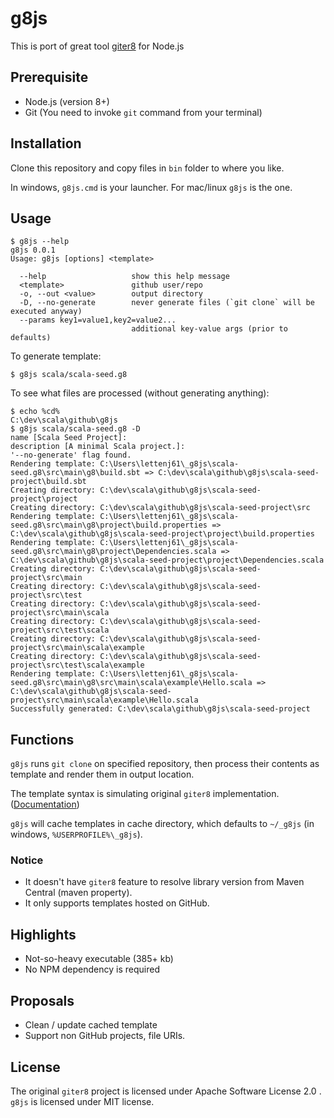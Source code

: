 g8js
====

This is port of great tool [giter8][giter8] for Node.js

## Prerequisite

* Node.js (version 8+)
* Git (You need to invoke `git` command from your terminal)

## Installation

Clone this repository and copy files in `bin` folder to where you like.

In windows, `g8js.cmd` is your launcher. For mac/linux `g8js` is the one.

## Usage

```
$ g8js --help
g8js 0.0.1
Usage: g8js [options] <template>

  --help                   show this help message
  <template>               github user/repo
  -o, --out <value>        output directory
  -D, --no-generate        never generate files (`git clone` will be executed anyway)
  --params key1=value1,key2=value2...
                           additional key-value args (prior to defaults)
```

To generate template:

```
$ g8js scala/scala-seed.g8
```

To see what files are processed (without generating anything):

```
$ echo %cd%
C:\dev\scala\github\g8js
$ g8js scala/scala-seed.g8 -D
name [Scala Seed Project]:
description [A minimal Scala project.]:
'--no-generate' flag found.
Rendering template: C:\Users\lettenj61\_g8js\scala-seed.g8\src\main\g8\build.sbt => C:\dev\scala\github\g8js\scala-seed-project\build.sbt
Creating directory: C:\dev\scala\github\g8js\scala-seed-project\project
Creating directory: C:\dev\scala\github\g8js\scala-seed-project\src
Rendering template: C:\Users\lettenj61\_g8js\scala-seed.g8\src\main\g8\project\build.properties => C:\dev\scala\github\g8js\scala-seed-project\project\build.properties
Rendering template: C:\Users\lettenj61\_g8js\scala-seed.g8\src\main\g8\project\Dependencies.scala => C:\dev\scala\github\g8js\scala-seed-project\project\Dependencies.scala
Creating directory: C:\dev\scala\github\g8js\scala-seed-project\src\main
Creating directory: C:\dev\scala\github\g8js\scala-seed-project\src\test
Creating directory: C:\dev\scala\github\g8js\scala-seed-project\src\main\scala
Creating directory: C:\dev\scala\github\g8js\scala-seed-project\src\test\scala
Creating directory: C:\dev\scala\github\g8js\scala-seed-project\src\main\scala\example
Creating directory: C:\dev\scala\github\g8js\scala-seed-project\src\test\scala\example
Rendering template: C:\Users\lettenj61\_g8js\scala-seed.g8\src\main\g8\src\main\scala\example\Hello.scala => C:\dev\scala\github\g8js\scala-seed-project\src\main\scala\example\Hello.scala
Successfully generated: C:\dev\scala\github\g8js\scala-seed-project
```

## Functions

`g8js` runs `git clone` on specified repository, then process their contents as template and render them in output location.

The template syntax is simulating original `giter8` implementation. ([Documentation][g8docs])

`g8js` will cache templates in cache directory, which defaults to `~/_g8js` (in windows, `%USERPROFILE%\_g8js`).

### Notice

* It doesn't have `giter8` feature to resolve library version from Maven Central (maven property).
* It only supports templates hosted on GitHub.

## Highlights

* Not-so-heavy executable (385+ kb)
* No NPM dependency is required

## Proposals

* Clean / update cached template
* Support non GitHub projects, file URIs.

## License

The original `giter8` project is licensed under Apache Software License 2.0 .
`g8js` is licensed under MIT license.

[giter8]: https://github.com/foundweekends/giter8
[g8docs]: http://www.foundweekends.org/giter8/
